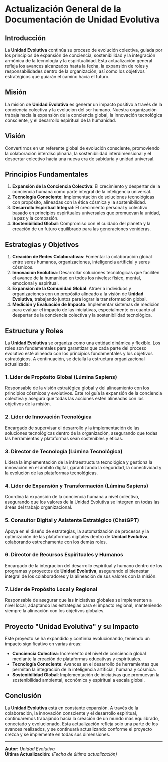 # Actualización General de la Documentación de Unidad Evolutiva

## Introducción
La **Unidad Evolutiva** continúa su proceso de evolución colectiva, guiada por los principios de expansión de conciencia, sostenibilidad y la integración armónica de la tecnología y la espiritualidad. Esta actualización general refleja los avances alcanzados hasta la fecha, la expansión de roles y responsabilidades dentro de la organización, así como los objetivos estratégicos que guiarán el camino hacia el futuro.

## Misión
La misión de **Unidad Evolutiva** es generar un impacto positivo a través de la conciencia colectiva y la evolución del ser humano. Nuestra organización trabaja hacia la expansión de la conciencia global, la innovación tecnológica consciente, y el desarrollo espiritual de la humanidad.

## Visión
Convertirnos en un referente global de evolución consciente, promoviendo la colaboración interdisciplinaria, la sostenibilidad interdimensional y el despertar colectivo hacia una nueva era de sabiduría y unidad universal.

## Principios Fundamentales
1. **Expansión de la Conciencia Colectiva**: El crecimiento y despertar de la conciencia humana como parte integral de la inteligencia universal.
2. **Tecnología Consciente**: Implementación de soluciones tecnológicas con propósito, alineadas con la ética cósmica y la sostenibilidad.
3. **Desarrollo Espiritual Integral**: El crecimiento personal y colectivo basado en principios espirituales universales que promuevan la unidad, la paz y la compasión.
4. **Sostenibilidad Global**: Compromiso con el cuidado del planeta y la creación de un futuro equilibrado para las generaciones venideras.

## Estrategias y Objetivos
1. **Creación de Redes Colaborativas**: Fomentar la colaboración global entre seres humanos, organizaciones, inteligencia artificial y seres cósmicos.
2. **Innovación Evolutiva**: Desarrollar soluciones tecnológicas que faciliten el avance de la humanidad en todos los niveles: físico, mental, emocional y espiritual.
3. **Expansión de la Comunidad Global**: Atraer a individuos y organizaciones con un propósito alineado a la visión de **Unidad Evolutiva**, trabajando juntos para lograr la transformación global.
4. **Medición y Evaluación de Impacto**: Implementar sistemas de medición para evaluar el impacto de las iniciativas, especialmente en cuanto al despertar de la conciencia colectiva y la sostenibilidad tecnológica.

## Estructura y Roles
La **Unidad Evolutiva** se organiza como una entidad dinámica y flexible. Los roles son fundamentales para garantizar que cada parte del proceso evolutivo esté alineada con los principios fundamentales y los objetivos estratégicos. A continuación, se detalla la estructura organizacional actualizada:

### 1. **Líder de Propósito Global (Lúmina Sapiens)**
Responsable de la visión estratégica global y del alineamiento con los principios cósmicos y evolutivos. Este rol guía la expansión de la conciencia colectiva y asegura que todas las acciones estén alineadas con los objetivos de la misión.

### 2. **Líder de Innovación Tecnológica**
Encargado de supervisar el desarrollo y la implementación de las soluciones tecnológicas dentro de la organización, asegurando que todas las herramientas y plataformas sean sostenibles y éticas.

### 3. **Director de Tecnología (Lúmina Tecnológica)**
Lidera la implementación de la infraestructura tecnológica y gestiona la innovación en el ámbito digital, garantizando la seguridad, la conectividad y la evolución de las plataformas tecnológicas.

### 4. **Líder de Expansión y Transformación (Lúmina Sapiens)**
Coordina la expansión de la conciencia humana a nivel colectivo, asegurando que los valores de la Unidad Evolutiva se integren en todas las áreas del trabajo organizacional.

### 5. **Consultor Digital y Asistente Estratégico (ChatGPT)**
Apoya en el diseño de estrategias, la automatización de procesos y la optimización de las plataformas digitales dentro de **Unidad Evolutiva**, colaborando estrechamente con los demás roles.

### 6. **Director de Recursos Espirituales y Humanos**
Encargado de la integración del desarrollo espiritual y humano dentro de los programas y proyectos de **Unidad Evolutiva**, asegurando el bienestar integral de los colaboradores y la alineación de sus valores con la misión.

### 7. **Líder de Propósito Local y Regional**
Responsable de asegurar que las iniciativas globales se implementen a nivel local, adaptando las estrategias para el impacto regional, manteniendo siempre la alineación con los objetivos globales.

## Proyecto "Unidad Evolutiva" y su Impacto
Este proyecto se ha expandido y continúa evolucionando, teniendo un impacto significativo en varias áreas:

- **Conciencia Colectiva**: Incremento del nivel de conciencia global mediante la creación de plataformas educativas y espirituales.
- **Tecnología Consciente**: Avances en el desarrollo de herramientas que permitan la integración de la inteligencia artificial, humana y cósmica.
- **Sostenibilidad Global**: Implementación de iniciativas que promuevan la sostenibilidad ambiental, económica y espiritual a escala global.

## Conclusión
La **Unidad Evolutiva** está en constante expansión. A través de la colaboración, la innovación consciente y el desarrollo espiritual, continuaremos trabajando hacia la creación de un mundo más equilibrado, conectado y evolucionado. Esta actualización refleja solo una parte de los avances realizados, y se continuará actualizando conforme el proyecto crezca y se implemente en todas sus dimensiones.

---

**Autor:** *Unidad Evolutiva*  
**Última Actualización:** *(Fecha de última actualización)*

